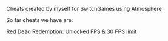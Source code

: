 Cheats created by myself for SwitchGames using Atmosphere

So far cheats we have are:

Red Dead Redemption: Unlocked FPS & 30 FPS limit
